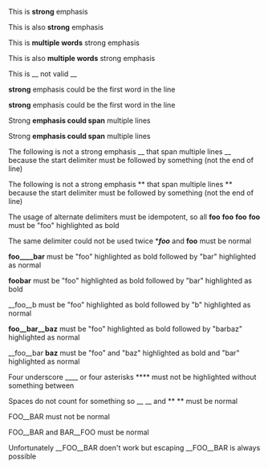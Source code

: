 
This is __strong__ emphasis

This is also **strong** emphasis

This is __multiple words__ strong emphasis

This is also **multiple words** strong emphasis

This is __ not valid __ 

**strong** emphasis could be the first word in the line

__strong__ emphasis could be the first word in the line

Strong **emphasis
could span** multiple lines

Strong __emphasis
could span__ multiple lines

The following is not a strong emphasis __
that span multiple lines
__ because the start delimiter must be followed by something (not the end of line)

The following is not a strong emphasis **
that span multiple lines
** because the start delimiter must be followed by something (not the end of line)

The usage of alternate delimiters must be idempotent, so all __foo__ **foo** __**foo**__ **__foo__** must be "foo" highlighted as bold

The same delimiter could not be used twice ****foo*** and ____foo____ must be normal

__foo____bar__ must be "foo" highlighted as bold followed by "<UNDERSCORE><UNDERSCORE>bar<UNDERSCORE><UNDERSCORE>" highlighted as normal

__foo__**bar** must be "foo" highlighted as bold followed by "bar" highlighted as bold

__foo__b must be "foo" highlighted as bold followed by "b" highlighted as normal

__foo__bar__baz__ must be "foo" highlighted as bold followed by "bar<UNDERSCORE>baz<UNDERSCORE>" highlighted as normal

__foo__bar __baz__ must be "foo" and "baz" highlighted as bold and "bar" highlighted as normal

Four underscore ____ or four asterisks **** must not be highlighted without something between

Spaces do not count for something so __ __ and ** ** must be normal

FOO__BAR must not be normal

FOO__BAR and BAR__FOO must be normal

Unfortunately __FOO__BAR doen't work but escaping \__FOO__BAR is always possible

